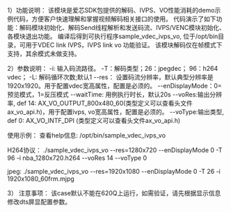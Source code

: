 1）功能说明：
该模块是爱芯SDK包提供的解码、IVPS、VO性能消耗的demo示例代码，方便客户快速理解和掌握视频解码相关接口的使用。
代码演示了如下功能：解码模块初始化、解码Send线程解析和发送码流、IVPS/VENC模块初始化、各模块退出功能。
编译后得到可执行程序sample_vdec_ivps_vo, 位于/opt/bin目录，可用于VDEC link IVPS，IVPS link vo 功能验证。
该模块解码仅在帧模式下支持，其余模式未做支持。


2）参数说明：
-i:  输入码流路径。
-T：解码类型；26：jpegdec； 96：h264 vdec；
-L: 解码循环次数;默认1
--res： 设置码流分辨率，默认典型分辨率是1920x1920。用于配置vdec宽高属性，配置是必须的。
--enDisplayMode：0=预览模式，1=反压模式
--waitTime: 用例执行时长，默认20s
--voRes:输出分辨率, def 14: AX_VO_OUTPUT_800x480_60(类型定义可以查看头文件ax_vo_api.h)，用于配置ivps, vo宽高属性，配置是必须的。
--voType:输出类型, def 0: AX_VO_INTF_DPI (类型定义可以查看头文件ax_vo_api.h)

使用示例：
查看help信息:
/opt/bin/sample_vdec_ivps_vo

H264协议：
./sample_vdec_ivps_vo --res=1280x720 --enDisplayMode 0 -T 96 -i nba_1280x720.h264 --voRes 14 --voType 0

jpeg:
./sample_vdec_ivps_vo --res=1920x1080 --enDisplayMode 0 -T 26 -i  1920x1080_60frm.mjpg

3） 注意事项：
   该case默认不能在620Q上运行，如需验证，请先根据显示信息修改dts屏显配置参数。
